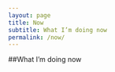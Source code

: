 ```yaml
---
layout: page
title: Now
subtitle: What I’m doing now
permalink: /now/
---
```


##What I’m doing now
